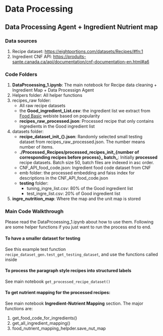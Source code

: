 # Data Processing
## Data Processing Agent + Ingredient Nutrient map
### Data sources
1. Recipe dataset: https://eightportions.com/datasets/Recipes/#fn:1
2. Ingredient CNF API: https://produits-sante.canada.ca/api/documentation/cnf-documentation-en.html#a6

### Code Folders
1. **DataPrcoessing_1.ipynb**: The main notebook for Recipe data cleaning + Ingredient Map + Data Processign Agent 
2. Helpers folder: All helper functions
3. recipes_raw folder: 
    - All raw recipe datasets
    - the **Good_ingredient_List.csv**: the ingredient list we extract from [Food Basic](https://www.foodbasics.ca/aisles/fruits-vegetables?sortOrder=popularity) webiste based on popularity 
    - **recipes_raw_processed.json**: Processed recipe that only contains ingredients in the Good ingredient list
4. datasets folder: 
    - **recipe_dataset_init_{}.json**: Randomly selected small testing dataset from recipes_raw_processed.json. The number means number of items.  
    - **./Processed_Recipes/processed_recipes_init_{number of corresponding recipes before process}_ batch_**: Initially **processed** recipe datasets. Batch size 50, batch files are indexed in asc order. 
    - CNF_API_food_code.json: Ingredient food code dataset from CNF
    - emb folder: the processed embedding and faiss index for descriptions in the CNF_API_food_code.json
    - **testing** folder: 
        - tuning_ingre_list.csv: 80% of the Good ingredient list
        - test_ingre_list.csv: 20% of Good ingredient list
5. **ingre_nutrition_map**: Where the map and the unit map is stored

### Main Code Walkthrough

Please read the DataPrcoessing_1.ipynb about how to use them. Following are some helper functions if you just want to run the process end to end.

#### To have a smaller dataset for testing
See this example test function `recipe_dataset_gen.test_get_testing_dataset`, and use the functions called inside 

#### To process the paragraph style recipes into structured labels
See main notebook `get_processed_recipe_dataset()`

#### To get nutrient mapping for the processed recipes:

See main notebook **Ingredient-Nutrient Mapping** section. The major functions are:
1. get_food_code_for_ingredients()
2. get_all_ingredient_mapping()
3. food_nutrient_mapping_helpder.save_nut_map




